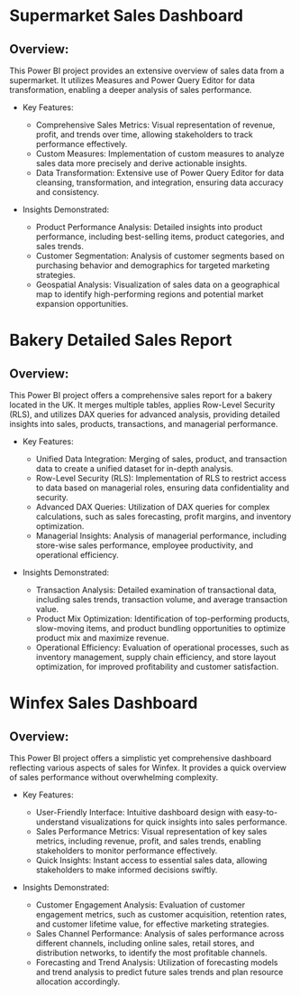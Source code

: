 # Supermarket Sales Dashboard
## Overview:
This Power BI project provides an extensive overview of sales data from a supermarket. It utilizes Measures and Power Query Editor for data transformation, enabling a deeper analysis of sales performance.

* Key Features:

  - Comprehensive Sales Metrics: Visual representation of revenue, profit, and trends over time, allowing stakeholders to track performance effectively.
  - Custom Measures: Implementation of custom measures to analyze sales data more precisely and derive actionable insights.
  - Data Transformation: Extensive use of Power Query Editor for data cleansing, transformation, and integration, ensuring data accuracy and consistency.

* Insights Demonstrated:

  - Product Performance Analysis: Detailed insights into product performance, including best-selling items, product categories, and sales trends.
  - Customer Segmentation: Analysis of customer segments based on purchasing behavior and demographics for targeted marketing strategies.
  - Geospatial Analysis: Visualization of sales data on a geographical map to identify high-performing regions and potential market expansion opportunities.


# Bakery Detailed Sales Report
## Overview:
This Power BI project offers a comprehensive sales report for a bakery located in the UK. It merges multiple tables, applies Row-Level Security (RLS), and utilizes DAX queries for advanced analysis, providing detailed insights into sales, products, transactions, and managerial performance.

* Key Features:

  - Unified Data Integration: Merging of sales, product, and transaction data to create a unified dataset for in-depth analysis.
  - Row-Level Security (RLS): Implementation of RLS to restrict access to data based on managerial roles, ensuring data confidentiality and security.
  - Advanced DAX Queries: Utilization of DAX queries for complex calculations, such as sales forecasting, profit margins, and inventory optimization.
  - Managerial Insights: Analysis of managerial performance, including store-wise sales performance, employee productivity, and operational efficiency.

* Insights Demonstrated:

  - Transaction Analysis: Detailed examination of transactional data, including sales trends, transaction volume, and average transaction value.
  - Product Mix Optimization: Identification of top-performing products, slow-moving items, and product bundling opportunities to optimize product mix and maximize revenue.
  - Operational Efficiency: Evaluation of operational processes, such as inventory management, supply chain efficiency, and store layout optimization, for improved profitability and customer satisfaction.


# Winfex Sales Dashboard
## Overview:
This Power BI project offers a simplistic yet comprehensive dashboard reflecting various aspects of sales for Winfex. It provides a quick overview of sales performance without overwhelming complexity.

* Key Features:

  - User-Friendly Interface: Intuitive dashboard design with easy-to-understand visualizations for quick insights into sales performance.
  - Sales Performance Metrics: Visual representation of key sales metrics, including revenue, profit, and sales trends, enabling stakeholders to monitor performance effectively.
  - Quick Insights: Instant access to essential sales data, allowing stakeholders to make informed decisions swiftly.

* Insights Demonstrated:

  - Customer Engagement Analysis: Evaluation of customer engagement metrics, such as customer acquisition, retention rates, and customer lifetime value, for effective marketing strategies.
  - Sales Channel Performance: Analysis of sales performance across different channels, including online sales, retail stores, and distribution networks, to identify the most profitable channels.
  - Forecasting and Trend Analysis: Utilization of forecasting models and trend analysis to predict future sales trends and plan resource allocation accordingly.
